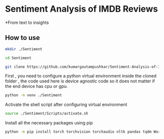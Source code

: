 # Sentiment Analysis of IMDB Reviews

*From text to insights

## How to use

``` sh
mkdir ./Sentiment

cd Sentiment

git clone https://github.com/kumargautampushkar/Sentiment-Analysis-of-IMDb-Reviews-From-Text-to-Insights
```

First , you need to configure a python virtual environment inside the cloned folder , the code used here is device agnostic code so it does not matter if the end device has cpu or gpu.

``` sh
python -m venv ./Sentiment
```

Activate the shell script after configuring virtual environment

``` sh
source ./Sentiment/Scripts/activate.sh
```

Install all the necessary packages using pip 

``` sh
python -m pip install torch torchvision torchaudio nltk pandas tqdm WordCloud numpy
```

